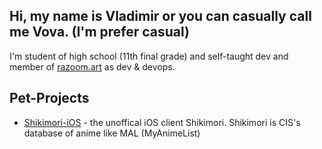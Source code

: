 ## Hi, my name is Vladimir or you can casually call me Vova. (I'm prefer casual)

I'm student of high school (11th final grade) and self-taught dev and member of [razoom.art](https://github.com/razoomart) as dev & devops.

## Pet-Projects

* [Shikimori-iOS](https://github.com/vlapsk1y/shikimori-ios) - the unoffical iOS client Shikimori. Shikimori is CIS's database of anime like MAL (MyAnimeList)
